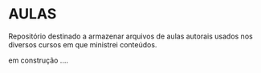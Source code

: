 # AULAS

Repositório destinado a armazenar arquivos de aulas autorais usados nos diversos cursos em que ministrei conteúdos.

em construção ....
